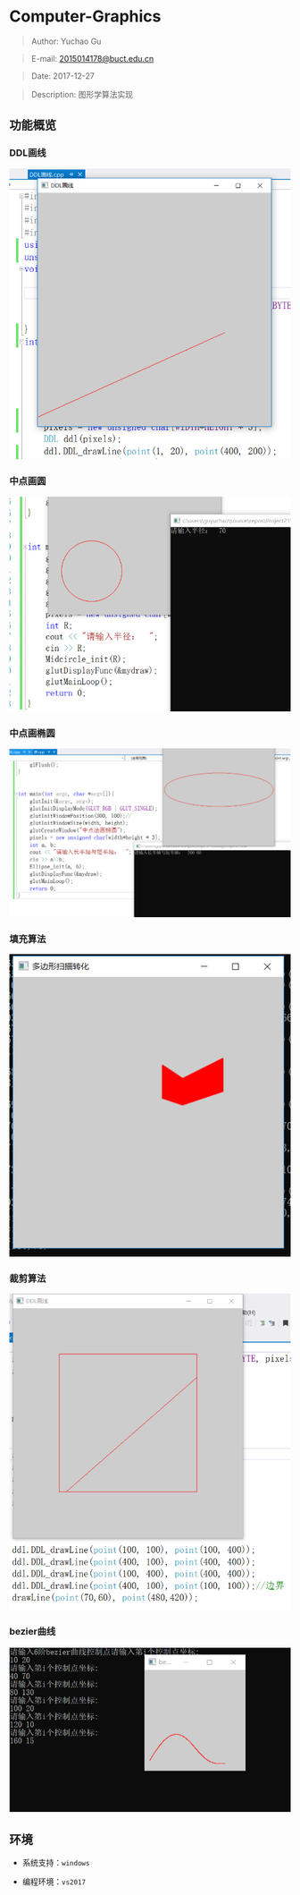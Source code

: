 # Computer-Graphics

> Author: Yuchao Gu

> E-mail: 2015014178@buct.edu.cn

> Date: 2017-12-27

>Description: 图形学算法实现

## 功能概览

### DDL画线

![](./readmeDisplay/0.png)

### 中点画圆

![](./readmeDisplay/1.png)

### 中点画椭圆

![](./readmeDisplay/2.png)

### 填充算法

![](./readmeDisplay/4.png)

### 裁剪算法

![](./readmeDisplay/3.png)

### bezier曲线

![](./readmeDisplay/5.png)

## 环境

* 系统支持：`windows` 

* 编程环境：`vs2017`